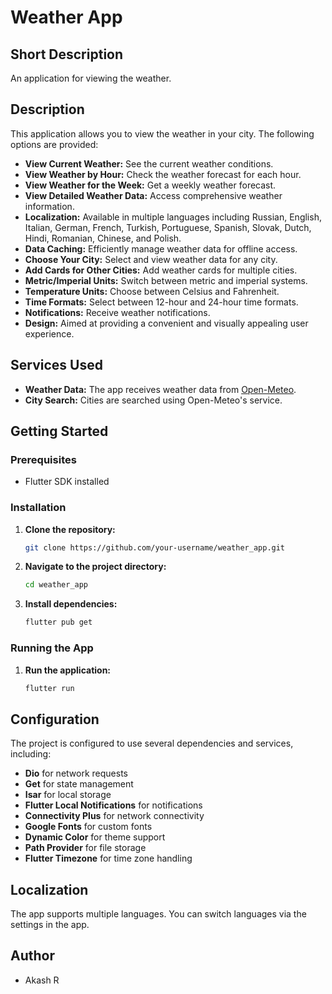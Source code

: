 # Weather App

## Short Description
An application for viewing the weather.

## Description
This application allows you to view the weather in your city. The following options are provided:

- **View Current Weather:** See the current weather conditions.
- **View Weather by Hour:** Check the weather forecast for each hour.
- **View Weather for the Week:** Get a weekly weather forecast.
- **View Detailed Weather Data:** Access comprehensive weather information.
- **Localization:** Available in multiple languages including Russian, English, Italian, German, French, Turkish, Portuguese, Spanish, Slovak, Dutch, Hindi, Romanian, Chinese, and Polish.
- **Data Caching:** Efficiently manage weather data for offline access.
- **Choose Your City:** Select and view weather data for any city.
- **Add Cards for Other Cities:** Add weather cards for multiple cities.
- **Metric/Imperial Units:** Switch between metric and imperial systems.
- **Temperature Units:** Choose between Celsius and Fahrenheit.
- **Time Formats:** Select between 12-hour and 24-hour time formats.
- **Notifications:** Receive weather notifications.
- **Design:** Aimed at providing a convenient and visually appealing user experience.

## Services Used
- **Weather Data:** The app receives weather data from [Open-Meteo](https://open-meteo.com).
- **City Search:** Cities are searched using Open-Meteo's service.

## Getting Started

### Prerequisites
- Flutter SDK installed

### Installation
1. **Clone the repository:**
   ```bash
   git clone https://github.com/your-username/weather_app.git
   ```
2. **Navigate to the project directory:**
   ```bash
   cd weather_app
   ```
3. **Install dependencies:**
   ```bash
   flutter pub get
   ```

### Running the App
1. **Run the application:**
   ```bash
   flutter run
   ```

## Configuration
The project is configured to use several dependencies and services, including:
- **Dio** for network requests
- **Get** for state management
- **Isar** for local storage
- **Flutter Local Notifications** for notifications
- **Connectivity Plus** for network connectivity
- **Google Fonts** for custom fonts
- **Dynamic Color** for theme support
- **Path Provider** for file storage
- **Flutter Timezone** for time zone handling

## Localization
The app supports multiple languages. You can switch languages via the settings in the app.

## Author
- Akash R

